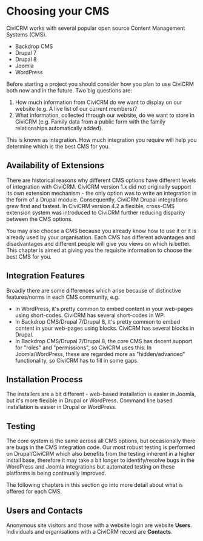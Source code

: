 # Choosing your CMS

CiviCRM works with several popular open source Content Management Systems (CMS).

* Backdrop CMS
* Drupal 7
* Drupal 8
* Joomla
* WordPress

Before starting a project you should consider how you plan to use CiviCRM both now and in the future. Two big questions are:

1. How much information from CiviCRM do we want to display on our website (e.g. A live list of our current members)?
2. What information, collected through our website, do we want to store in CiviCRM (e.g. Family data from a public form with the family relationships automatically added).

This is known as integration. How much integration you require will help you determine which is the best CMS for you.

## Availability of Extensions

There are historical reasons why different CMS options have different levels of integration with CiviCRM. CiviCRM version 1.x did not originally support its own extension mechanism - the only option was to write an integration in the form of a Drupal module. Consequently, CiviCRM Drupal integrations grew first and fastest. In CiviCRM version 4.2 a flexible, cross-CMS extension system was introduced to CiviCRM further reducing disparity between the CMS options.

You may also choose a CMS because you already know how to use it or it is already used by your organisation. Each CMS has different advantages and disadvantages and different people will give you views on which is better. This chapter is aimed at giving you the requisite information to choose the best CMS for you.

## Integration Features

Broadly there are some differences which arise because of distinctive features/norms in each CMS community, e.g.

* In WordPress, it's pretty common to embed content in your web-pages using short-codes. CiviCRM has several short-codes in WP.
* In Backdrop CMS/Drupal 7/Drupal 8, it's pretty common to embed content in your web-pages using blocks. CiviCRM has several blocks in Drupal.
* In Backdrop CMS/Drupal 7/Drupal 8, the core CMS has decent support for "roles" and "permissions", so CiviCRM uses this. In Joomla/WordPress, these are regarded more as "hidden/advanced" functionality, so CiviCRM has to fill in some gaps.

## Installation Process

The installers are a bit different - web-based installation is easier in Joomla, but it's more flexible in Drupal or WordPress. Command line based installation is easier in Drupal or WordPress.

## Testing

The core system is the same across all CMS options, but occasionally there are bugs in the CMS integration code. Our most robust testing is performed on Drupal/CiviCRM which also benefits from the testing inherent in a higher install base, therefore it may take a bit longer to identify/resolve bugs in the WordPress and Joomla integrations but automated testing on these platforms is being continually improved.

The following chapters in this section go into more detail about what is offered for each CMS.

## Users and Contacts

Anonymous site visitors and those with a website login are website **Users**.
Individuals and organisations with a CiviCRM record are **Contacts**.
